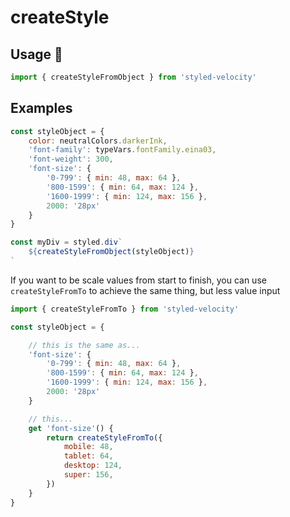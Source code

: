 # createStyle

## Usage 🔌

~~~js
import { createStyleFromObject } from 'styled-velocity'
~~~

## Examples

~~~js
const styleObject = {
	color: neutralColors.darkerInk,
	'font-family': typeVars.fontFamily.eina03,
	'font-weight': 300,
	'font-size': {
		'0-799': { min: 48, max: 64 },
		'800-1599': { min: 64, max: 124 },
		'1600-1999': { min: 124, max: 156 },
		2000: '28px'
	}
}

const myDiv = styled.div`
	${createStyleFromObject(styleObject)}
`
~~~

If you want to be scale values from start to finish, you can use `createStyleFromTo` to achieve the same thing, but less value input

~~~js
import { createStyleFromTo } from 'styled-velocity'
~~~

~~~js
const styleObject = {

	// this is the same as...
	'font-size': {
		'0-799': { min: 48, max: 64 },
		'800-1599': { min: 64, max: 124 },
		'1600-1999': { min: 124, max: 156 },
		2000: '28px'
	}

	// this...
	get 'font-size'() {
		return createStyleFromTo({
			mobile: 48,
			tablet: 64,
			desktop: 124,
			super: 156,
		})
	}
}
~~~
